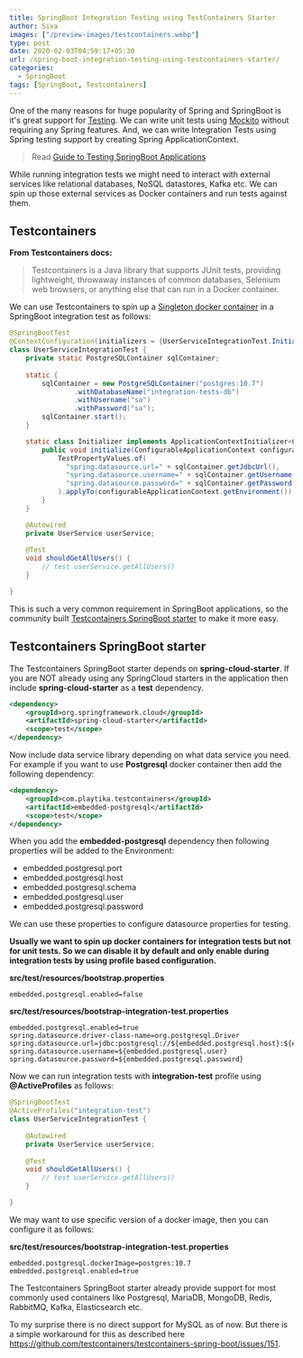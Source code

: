 ```yaml
---
title: SpringBoot Integration Testing using TestContainers Starter
author: Siva
images: ["/preview-images/testcontainers.webp"]
type: post
date: 2020-02-03T04:59:17+05:30
url: /spring-boot-integration-testing-using-testcontainers-starter/
categories:
  - SpringBoot
tags: [SpringBoot, Testcontainers]
---
```


One of the many reasons for huge popularity of Spring and SpringBoot is 
it's great support for [Testing](https://docs.spring.io/spring-boot/docs/current/reference/htmlsingle/#boot-features-testing).
We can write unit tests using [Mockito](https://site.mockito.org/) without requiring any Spring features. 
And, we can write Integration Tests using Spring testing support by creating Spring ApplicationContext. 

> Read [Guide to Testing SpringBoot Applications](https://sivalabs.in/spring-boot-testing/)
    
While running integration tests we might need to interact with external services like relational databases, NoSQL datastores, Kafka etc. 
We can spin up those external services as Docker containers and run tests against them.

## Testcontainers

**From Testcontainers docs:**

> Testcontainers is a Java library that supports JUnit tests, providing lightweight, throwaway instances of common databases, Selenium web browsers, or anything else that can run in a Docker container.

We can use Testcontainers to spin up a [Singleton docker container](https://www.testcontainers.org/test_framework_integration/manual_lifecycle_control/#singleton-containers) 
in a SpringBoot integration test as follows:

```java
@SpringBootTest
@ContextConfiguration(initializers = {UserServiceIntegrationTest.Initializer.class})
class UserServiceIntegrationTest {
    private static PostgreSQLContainer sqlContainer;
    
    static {
        sqlContainer = new PostgreSQLContainer("postgres:10.7")
                .withDatabaseName("integration-tests-db")
                .withUsername("sa")
                .withPassword("sa");
        sqlContainer.start();
    }

    static class Initializer implements ApplicationContextInitializer<ConfigurableApplicationContext> {
        public void initialize(ConfigurableApplicationContext configurableApplicationContext) {
            TestPropertyValues.of(
              "spring.datasource.url=" + sqlContainer.getJdbcUrl(),
              "spring.datasource.username=" + sqlContainer.getUsername(),
              "spring.datasource.password=" + sqlContainer.getPassword()
            ).applyTo(configurableApplicationContext.getEnvironment());
        }
    }

    @Autowired
    private UserService userService;
    
    @Test
    void shouldGetAllUsers() {
        // test userService.getAllUsers()
    }   

}
```

This is such a very common requirement in SpringBoot applications, so the community built 
[Testcontainers SpringBoot starter](https://github.com/testcontainers/testcontainers-spring-boot) to make it more easy.

## Testcontainers SpringBoot starter
The Testcontainers SpringBoot starter depends on **spring-cloud-starter**. 
If you are NOT already using any SpringCloud starters in the application then include **spring-cloud-starter** as a **test** dependency.

```xml
<dependency>
    <groupId>org.springframework.cloud</groupId>
    <artifactId>spring-cloud-starter</artifactId>
    <scope>test</scope>
</dependency>
```

Now include data service library depending on what data service you need.
For example if you want to use **Postgresql** docker container then add the following dependency:

```xml
<dependency>
    <groupId>com.playtika.testcontainers</groupId>
    <artifactId>embedded-postgresql</artifactId>
    <scope>test</scope>
</dependency>
```
When you add the **embedded-postgresql** dependency then following properties will be added to the Environment:

* embedded.postgresql.port
* embedded.postgresql.host
* embedded.postgresql.schema
* embedded.postgresql.user
* embedded.postgresql.password

We can use these properties to configure datasource properties for testing.

**Usually we want to spin up docker containers for integration tests but not for unit tests.
So we can disable it by default and only enable during integration tests by using profile based configuration.**

**src/test/resources/bootstrap.properties**

```properties
embedded.postgresql.enabled=false
```

**src/test/resources/bootstrap-integration-test.properties**

```properties
embedded.postgresql.enabled=true
spring.datasource.driver-class-name=org.postgresql.Driver
spring.datasource.url=jdbc:postgresql://${embedded.postgresql.host}:${embedded.postgresql.port}/${embedded.postgresql.schema}
spring.datasource.username=${embedded.postgresql.user}
spring.datasource.password=${embedded.postgresql.password}
```

Now we can run integration tests with **integration-test** profile using **@ActiveProfiles** as follows:

```java
@SpringBootTest
@ActiveProfiles("integration-test")
class UserServiceIntegrationTest {
    
    @Autowired
    private UserService userService;
    
    @Test
    void shouldGetAllUsers() {
        // test userService.getAllUsers()
    }   

}
```

We may want to use specific version of a docker image, then you can configure it as follows:

**src/test/resources/bootstrap-integration-test.properties**

```properties
embedded.postgresql.dockerImage=postgres:10.7
embedded.postgresql.enabled=true
```

The Testcontainers SpringBoot starter already provide support for most commonly used containers like 
Postgresql, MariaDB, MongoDB, Redis, RabbitMQ, Kafka, Elasticsearch etc.

To my surprise there is no direct support for MySQL as of now. But there is a simple workaround 
for this as described here https://github.com/testcontainers/testcontainers-spring-boot/issues/151.
